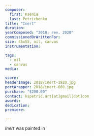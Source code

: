 ```yaml
---
composer:
  first: Ksenia
  last: Petrichenko
title: "Inert"
duration:
yearComposed: "2018; rev. 2020"
commissionedOrWrittenFor:
size: 45x55, oil, canvas
instrumentation:

tags:
  - oil
  - canvas
media:

score:
headerImage: 2018/inert-1920.jpg
portWrapper: 2018/inert-660.jpg
purchase: "$200.00"
contact: kspetric.art[at]gmail[dot]com
awards:
dedication:
premiere:

---
```

*Inert* was painted in
<br><Br>
